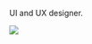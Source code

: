 UI and UX designer.

<a title="Website" href="https://hyperionjs.xyz">
  <img src="https://hyperionjs.xyz/assets/sitebanner.png"/>
</a>
